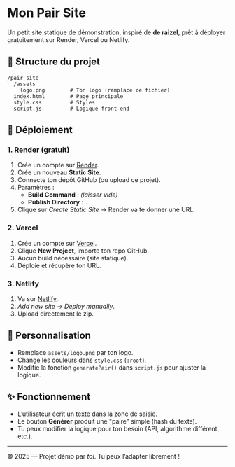 # Mon Pair Site

Un petit site statique de démonstration, inspiré de **de raizel**, prêt à déployer gratuitement sur Render, Vercel ou Netlify.

## 📂 Structure du projet

```
/pair_site
  /assets
    logo.png        # Ton logo (remplace ce fichier)
  index.html        # Page principale
  style.css         # Styles
  script.js         # Logique front-end
```

## 🚀 Déploiement

### 1. Render (gratuit)
1. Crée un compte sur [Render](https://render.com).
2. Crée un nouveau **Static Site**.
3. Connecte ton dépôt GitHub (ou upload ce projet).
4. Paramètres :
   - **Build Command** : *(laisser vide)*
   - **Publish Directory** : `.`
5. Clique sur *Create Static Site* → Render va te donner une URL.

### 2. Vercel
1. Crée un compte sur [Vercel](https://vercel.com).
2. Clique **New Project**, importe ton repo GitHub.
3. Aucun build nécessaire (site statique).
4. Déploie et récupère ton URL.

### 3. Netlify
1. Va sur [Netlify](https://netlify.com).
2. *Add new site* → *Deploy manually*.
3. Upload directement le zip.

## 🎨 Personnalisation

- Remplace `assets/logo.png` par ton logo.
- Change les couleurs dans `style.css` (`:root`).
- Modifie la fonction `generatePair()` dans `script.js` pour ajuster la logique.

## ✨ Fonctionnement

- L’utilisateur écrit un texte dans la zone de saisie.
- Le bouton **Générer** produit une "paire" simple (hash du texte).
- Tu peux modifier la logique pour ton besoin (API, algorithme différent, etc.).

---

© 2025 — Projet démo par *toi*. Tu peux l’adapter librement !
